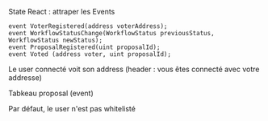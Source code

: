 State React : attraper les Events

    event VoterRegistered(address voterAddress); 
    event WorkflowStatusChange(WorkflowStatus previousStatus, WorkflowStatus newStatus);
    event ProposalRegistered(uint proposalId);
    event Voted (address voter, uint proposalId);

Le user connecté voit son address (header : vous êtes connecté avec votre addresse)

Tabkeau proposal (event)

Par défaut, le user n'est pas whitelisté